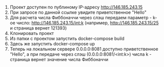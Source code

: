 1. Проект доступен по публиному IP-адресу http://146.185.243.15
2. При запросе по данной ссылке увидите приветственное "Hello"
3. Для расчета числа Фиббоначчи через слэш передаем параметр - k-oe число: http://146.185.243.15/<int:k> (например, http://146.185.243.15/25 и страница вернет 121393)
4. Клонировать проект
5. Из папки с проектом запустить docker-compose build
6. Здесь же запустить docker-compose up
7. Теперь на локальном сервере 0.0.0.0:8081 доступно приветственное "Hello", а при передаче через слэш (0.0.0.0:8081/\<int:k\>) числа k - страница вернет значение числа Фиббоначчи
